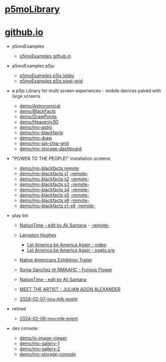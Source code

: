 # [p5moLibrary](https://github.com/molab-itp/p5moLibrary)

# [github.io](https://molab-itp.github.io/p5moLibrary/src?v=35)

- p5moExamples

  - [ p5moExamples github.io ](https://molab-itp.github.io/p5moExamples)

- p5moExamples p5js

  - [ p5moExamples p5js lobby ](https://editor.p5js.org/jht9629-nyu/sketches/vP6sWN4Cu)
  - [ p5moExamples p5js pixel-grid ](https://editor.p5js.org/jht9629-nyu/sketches/CntV1JQNp)

- a p5js Library for multi screen experiences - mobile devices paired with large screens

  - [demo/Astronomical](demo/Astronomical?v=35)
  - [demo/BlackFacts](demo/BlackFacts?v=35)
  - [demo/DrawPoints](demo/DrawPoints?v=35)
  - [demo/Heavenly3D](demo/Heavenly3D?v=35)
  - [demo/mo-astro](demo/mo-astro?v=35)
  - [demo/mo-blackfacts](demo/mo-blackfacts?v=35)
  - [demo/mo-draw](demo/mo-draw?v=35)
  - [demo/mo-pix-chip-grid](demo/mo-pix-chip-grid?v=35)
  - [demo/mo-storage-dashboard](demo/mo-storage-dashboard?v=35)

- "POWER TO THE PEOPLE!" installation screens

  - [demo/mo-blackfacts remote](demo/mo-blackfacts?v=35)
  - [demo/mo-blackfacts s1](demo/mo-blackfacts?v=35&group=s1&qrcode=mo-blackfacts-qrcode-1.png) [-remote-](demo/mo-blackfacts?v=35&group=s1)
  - [demo/mo-blackfacts s2](demo/mo-blackfacts?v=35&group=s2&qrcode=mo-blackfacts-qrcode-2.png) [-remote-](demo/mo-blackfacts?v=35&group=s2)
  - [demo/mo-blackfacts s3](demo/mo-blackfacts?v=35&group=s3&qrcode=mo-blackfacts-qrcode-3.png) [-remote-](demo/mo-blackfacts?v=35&group=s3)
  - [demo/mo-blackfacts s4](demo/mo-blackfacts?v=35&group=s4&qrcode=mo-blackfacts-qrcode-4.png) [-remote-](demo/mo-blackfacts?v=35&group=s4)
  - [demo/mo-blackfacts s5](demo/mo-blackfacts?v=35&group=s5&qrcode=mo-blackfacts-qrcode-5.png) [-remote-](demo/mo-blackfacts?v=35&group=s5)
  - [demo/mo-blackfacts s6](demo/mo-blackfacts?v=35&group=s6&qrcode=mo-blackfacts-qrcode-6.png) [-remote-](demo/mo-blackfacts?v=35&group=s6)
  - [demo/mo-blackfacts s1-s6](demo/mo-blackfacts?v=35&group=s1,s2,s3,s4,s5,s6&qrcode=mo-blackfacts-qrcode-1-6.png) [-remote-](demo/mo-blackfacts?v=35&group=s1,s2,s3,s4,s5,s6)

- play list

  - [NationTime - edit by Ali Santana](demo/mo-videoplayer/?playlist=-UtKxghWlvY&title=NationTime%20-%20ELUCID%20-%20BETAMAX&qrcode=NationTime.png) - [-remote-](demo/mo-videoplayer/?playlist=-UtKxghWlvY&title=NationTime%20-%20ELUCID%20-%20BETAMAX)

  - [Langston Hughes ](demo/BlackFacts?playlist=XzI3huqpCi4)

    - [Let America be America Again - video](demo/mo-blackfacts?playlist=CFNM8GB_Yp0&title=%E2%98%85)
    - [Let America be America Again - poets.org](https://poets.org/poem/let-america-be-america-again)

  - [Native Americans Exhibition Trailer](demo/BlackFacts?playlist=hpjNGTYvpxw)

  - [Sonia Sanchez @ NMAAHC - Furious Flower](demo/mo-blackfacts?playlist=FNLp8e-cfgk&title=Sonia%20Sanchez)

  - [NationTime - edit by Ali Santana](demo/mo-videoplayer?playlist=-UtKxghWlvY&title=NationTime%20-%20ELUCID%20-%20BETAMAX&qrcode=NationTime.png)

  - [MEET THE ARTIST - JULIAN ADON ALEXANDER](demo/mo-blackfacts?playlist=wk0La_2igws&title=MEET%20THE%20ARTIST%20-%20JULIAN%20ADON%20ALEXANDE%20-%20What%20it%20is&qrcode=JULIAN.png)

  - [2024-02-07-nyu-mlk-event](demo/mo-blackfacts?playlist=lG758MniLYg&qrcode=annoucement-01.png&title=2024-02-07-nyu-mlk-event)

- retired

  - [2024-02-06-nyu-mlk-event](demo/mo-blackfacts?playlist=zbRz5xTaLYI&qrcode=annoucement-01.png&title=2024-02-06-nyu-mlk-event)
  <!-- - [Weapons of White Destruction - TJ](demo/mo-blackfacts?playlist=ob8YQPGJiHY&title=Weapons%20of%20White%20Destruction%20-%20TJ&&qrcode=TJ.png) -->

- dev console

  - [demo/js-image-viewer](demo/js-image-viewer?v=35)
  - [demo/mo-gallery-1](demo/mo-gallery-1?v=35)
  - [demo/mo-gallery-2](demo/mo-gallery-2?v=35)
  - [demo/mo-storage-console](demo/mo-storage-console?v=35)

<!--

- retired
  - [demo/mo-astro-host-0](demo/mo-astro-host-0?v=35)
  - [demo/mo-astro-host-1](demo/mo-astro-host-1?v=35)
  - [demo/mo-astro-remote-0](demo/mo-astro-remote-0?v=35)
  - [demo/mo-astro-remote-1](demo/mo-astro-remote-1?v=35)

  - [demo/mo-blackfacts-host](demo/mo-blackfacts-host?v=35)
  - [demo/mo-blackfacts-remote](demo/mo-blackfacts-remote?v=35)

# https://www.youtube.com/watch?v=hpjNGTYvpxw
# The Land Carries Our Ancestors: Contemporary Art by Native Americans Exhibition Trailer

 -->
